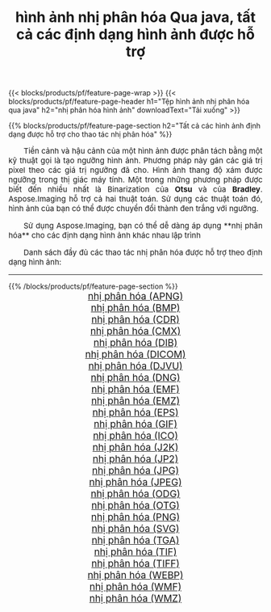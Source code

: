 ﻿---
title: hình ảnh nhị phân hóa Qua java, tất cả các định dạng hình ảnh được hỗ trợ 
weight: 3920
url: /vi/java/binarize/ 
lang: vi
langdirlevel: 2
locales: zh-hans,ja,it,ru,de,es,fr,nl,id,lt,pl,pt,vi,tr,ko,zh-hant,ar,hi,th,sv,cs,uk,he
description: Sử dụng Aspose.Imaging, bạn có thể dễ dàng nhị phân hóa hình ảnh qua java
---

{{< blocks/products/pf/feature-page-wrap >}}
{{< blocks/products/pf/feature-page-header h1="Tệp hình ảnh nhị phân hóa qua java" h2="nhị phân hóa hình ảnh" downloadText="Tải xuống" >}}


{{% blocks/products/pf/feature-page-section  h2="Tất cả các hình ảnh định dạng được hỗ trợ cho thao tác nhị phân hóa" %}}
<p align="justify" style="text-indent:2em;font-size:15px;">
Tiền cảnh và hậu cảnh của một hình ảnh được phân tách bằng một kỹ thuật gọi là tạo ngưỡng hình ảnh. Phương pháp này gán các giá trị pixel theo các giá trị ngưỡng đã cho. Hình ảnh thang độ xám được ngưỡng trong thị giác máy tính. Một trong những phương pháp được biết đến nhiều nhất là Binarization của <b>Otsu</b> và của <b>Bradley</b>. Aspose.Imaging hỗ trợ cả hai thuật toán. Sử dụng các thuật toán đó, hình ảnh của bạn có thể được chuyển đổi thành đen trắng với ngưỡng.
</p>
<p align="justify" style="text-indent:2em;font-size:15px;">
Sử dụng Aspose.Imaging, bạn có thể dễ dàng áp dụng **nhị phân hóa** cho các định dạng hình ảnh khác nhau lập trình
</p>
<p align="justify" style="text-indent:2em;font-size:15px;">
Danh sách đầy đủ các thao tác nhị phân hóa được hỗ trợ theo định dạng hình ảnh:
</p>
<hr/>
{{% /blocks/products/pf/feature-page-section %}}
<div class="container-fluid productfamilypage bg-gray">
    <div class="convertypes bg-gray agp-content section">
        <div class="container">
		<div class="row other-converters" style="gap: 10px;font-size: 19px;text-align:center;">
		    <div class='col-md-2 other-converter remove-lp remove-rp'><a href="/imaging/vi/java/binarize/apng/" style="padding:15px;">nhị phân hóa (APNG)</a></div><div class='col-md-2 other-converter remove-lp remove-rp'><a href="/imaging/vi/java/binarize/bmp/" style="padding:15px;">nhị phân hóa (BMP)</a></div><div class='col-md-2 other-converter remove-lp remove-rp'><a href="/imaging/vi/java/binarize/cdr/" style="padding:15px;">nhị phân hóa (CDR)</a></div><div class='col-md-2 other-converter remove-lp remove-rp'><a href="/imaging/vi/java/binarize/cmx/" style="padding:15px;">nhị phân hóa (CMX)</a></div><div class='col-md-2 other-converter remove-lp remove-rp'><a href="/imaging/vi/java/binarize/dib/" style="padding:15px;">nhị phân hóa (DIB)</a></div><div class='col-md-2 other-converter remove-lp remove-rp'><a href="/imaging/vi/java/binarize/dicom/" style="padding:15px;">nhị phân hóa (DICOM)</a></div><div class='col-md-2 other-converter remove-lp remove-rp'><a href="/imaging/vi/java/binarize/djvu/" style="padding:15px;">nhị phân hóa (DJVU)</a></div><div class='col-md-2 other-converter remove-lp remove-rp'><a href="/imaging/vi/java/binarize/dng/" style="padding:15px;">nhị phân hóa (DNG)</a></div><div class='col-md-2 other-converter remove-lp remove-rp'><a href="/imaging/vi/java/binarize/emf/" style="padding:15px;">nhị phân hóa (EMF)</a></div><div class='col-md-2 other-converter remove-lp remove-rp'><a href="/imaging/vi/java/binarize/emz/" style="padding:15px;">nhị phân hóa (EMZ)</a></div><div class='col-md-2 other-converter remove-lp remove-rp'><a href="/imaging/vi/java/binarize/eps/" style="padding:15px;">nhị phân hóa (EPS)</a></div><div class='col-md-2 other-converter remove-lp remove-rp'><a href="/imaging/vi/java/binarize/gif/" style="padding:15px;">nhị phân hóa (GIF)</a></div><div class='col-md-2 other-converter remove-lp remove-rp'><a href="/imaging/vi/java/binarize/ico/" style="padding:15px;">nhị phân hóa (ICO)</a></div><div class='col-md-2 other-converter remove-lp remove-rp'><a href="/imaging/vi/java/binarize/j2k/" style="padding:15px;">nhị phân hóa (J2K)</a></div><div class='col-md-2 other-converter remove-lp remove-rp'><a href="/imaging/vi/java/binarize/jp2/" style="padding:15px;">nhị phân hóa (JP2)</a></div><div class='col-md-2 other-converter remove-lp remove-rp'><a href="/imaging/vi/java/binarize/jpg/" style="padding:15px;">nhị phân hóa (JPG)</a></div><div class='col-md-2 other-converter remove-lp remove-rp'><a href="/imaging/vi/java/binarize/jpeg/" style="padding:15px;">nhị phân hóa (JPEG)</a></div><div class='col-md-2 other-converter remove-lp remove-rp'><a href="/imaging/vi/java/binarize/odg/" style="padding:15px;">nhị phân hóa (ODG)</a></div><div class='col-md-2 other-converter remove-lp remove-rp'><a href="/imaging/vi/java/binarize/otg/" style="padding:15px;">nhị phân hóa (OTG)</a></div><div class='col-md-2 other-converter remove-lp remove-rp'><a href="/imaging/vi/java/binarize/png/" style="padding:15px;">nhị phân hóa (PNG)</a></div><div class='col-md-2 other-converter remove-lp remove-rp'><a href="/imaging/vi/java/binarize/svg/" style="padding:15px;">nhị phân hóa (SVG)</a></div><div class='col-md-2 other-converter remove-lp remove-rp'><a href="/imaging/vi/java/binarize/tga/" style="padding:15px;">nhị phân hóa (TGA)</a></div><div class='col-md-2 other-converter remove-lp remove-rp'><a href="/imaging/vi/java/binarize/tif/" style="padding:15px;">nhị phân hóa (TIF)</a></div><div class='col-md-2 other-converter remove-lp remove-rp'><a href="/imaging/vi/java/binarize/tiff/" style="padding:15px;">nhị phân hóa (TIFF)</a></div><div class='col-md-2 other-converter remove-lp remove-rp'><a href="/imaging/vi/java/binarize/webp/" style="padding:15px;">nhị phân hóa (WEBP)</a></div><div class='col-md-2 other-converter remove-lp remove-rp'><a href="/imaging/vi/java/binarize/wmf/" style="padding:15px;">nhị phân hóa (WMF)</a></div><div class='col-md-2 other-converter remove-lp remove-rp'><a href="/imaging/vi/java/binarize/wmz/" style="padding:15px;">nhị phân hóa (WMZ)</a></div>
                </div>
        </div>
    </div>
</div>
<br/>
